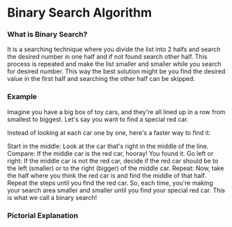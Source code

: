 # Binary Search Algorithm

### What is Binary Search?
It is a searching technique where you divide the list into 2 halfs and search the desired number in one half and if not found search other half. This process is repeated and make the list smaller and smaller while you search for desired number.
This way the best solution might be you find the desired value in the first half and searching the other half can be skipped.

### Example
Imagine you have a big box of toy cars, and they're all lined up in a row from smallest to biggest. Let's say you want to find a special red car.

Instead of looking at each car one by one, here's a faster way to find it:

Start in the middle: Look at the car that's right in the middle of the line.
Compare: If the middle car is the red car, hooray! You found it.
Go left or right: If the middle car is not the red car, decide if the red car should be to the left (smaller) or to the right (bigger) of the middle car.
Repeat: Now, take the half where you think the red car is and find the middle of that half. Repeat the steps until you find the red car.
So, each time, you're making your search area smaller and smaller until you find your special red car. This is what we call a binary search!

### Pictorial Explanation
